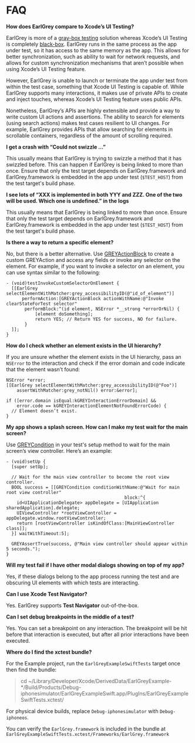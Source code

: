 # FAQ

**How does EarlGrey compare to Xcode’s UI Testing?**

EarlGrey is more of a [gray-box testing](https://en.wikipedia.org/wiki/Gray_box_testing) solution
whereas Xcode’s UI Testing is completely [black-box](https://en.wikipedia.org/wiki/Black-box_testing).
EarlGrey runs in the same process as the app under test, so it has access to the same memory as the
app. This allows for better synchronization, such as ability to wait for network requests, and
allows for custom synchronization mechanisms that aren’t possible when using Xcode’s UI Testing feature.

However, EarlGrey is unable to launch or terminate the app under test from within the test case,
something that Xcode UI Testing is capable of. While EarlGrey supports many interactions, it makes
use of private APIs to create and inject touches, whereas Xcode’s UI Testing feature uses public
APIs.

Nonetheless, EarlGrey’s APIs are highly extensible and provide a way to write custom UI actions and
assertions. The ability to search for elements (using search actions) makes test cases resilient to
UI changes. For example, EarlGrey provides APIs that allow searching for elements in scrollable
containers, regardless of the amount of scrolling required.

**I get a crash with “Could not swizzle …”**

This usually means that EarlGrey is trying to swizzle a method that it has swizzled before. This
can happen if EarlGrey is being linked to more than once. Ensure that only the test target
depends on EarlGrey.framework and EarlGrey.framework is embedded in the app under test (`$TEST_HOST`) from the
test target's build phase.

**I see lots of “XXX is implemented in both YYY and ZZZ. One of the two will be used. Which one is
undefined.” in the logs**

This usually means that EarlGrey is being linked to more than once. Ensure that only the test target
depends on EarlGrey.framework and EarlGrey.framework is embedded in the app under test (`$TEST_HOST`) from the
test target's build phase.

**Is there a way to return a specific element?**

No, but there is a better alternative. Use [GREYActionBlock](../EarlGrey/Action/GREYActionBlock.h)
to create a custom GREYAction and access any fields or invoke any selector on the element. For
example, if you want to invoke a selector on an element, you can use syntax similar to the
following:


```objc
- (void)testInvokeCustomSelectorOnElement {
  [[EarlGrey selectElementWithMatcher:grey_accessibilityID(@"id_of_element")]
      performAction:[GREYActionBlock actionWithName:@"Invoke clearStateForTest selector"
       performBlock:^(id element, NSError *__strong *errorOrNil) {
           [element doSomething];
           return YES; // Return YES for success, NO for failure.
       }
  ]];
}
```

**How do I check whether an element exists in the UI hierarchy?**

If you are unsure whether the element exists in the UI hierarchy, pass an `NSError` to the
interaction and check if the error domain and code indicate that the element wasn’t found:

```objc
NSError *error;
[[EarlGrey selectElementWithMatcher:grey_accessibilityID(@"Foo")]
    assertWithMatcher:grey_notNil() error:&error];

if ([error.domain isEqual:kGREYInteractionErrorDomain] &&
    error.code == kGREYInteractionElementNotFoundErrorCode) {
  // Element doesn’t exist.
}
```

**My app shows a splash screen. How can I make my test wait for the main screen?**

Use [GREYCondition](../EarlGrey/Synchronization/GREYCondition.h) in your test's setup method to
wait for the main screen’s view controller. Here’s an example:


```objc
- (void)setUp {
  [super setUp];

  // Wait for the main view controller to become the root view controller.
  BOOL success = [[GREYCondition conditionWithName:@"Wait for main root view controller"
                                             block:^{
    id<UIApplicationDelegate> appDelegate = [UIApplication sharedApplication].delegate;
    UIViewController *rootViewController = appDelegate.window.rootViewController;
    return [rootViewController isKindOfClass:[MainViewController class]];
  }] waitWithTimeout:5];

  GREYAssertTrue(success, @"Main view controller should appear within 5 seconds.");
}
```

**Will my test fail if I have other modal dialogs showing on top of my app?**

Yes, if these dialogs belong to the app process running the test and are obscuring UI elements with
which tests are interacting.

**Can I use Xcode Test Navigator?**

Yes. EarlGrey supports **Test Navigator** out-of-the-box.

**Can I set debug breakpoints in the middle of a test?**

Yes. You can set a breakpoint on any interaction. The breakpoint will be hit before that
interaction is executed, but after all prior interactions have been executed.

**Where do I find the xctest bundle?**

For the Example project, run the `EarlGreyExampleSwiftTests` target once then find the bundle:

> cd ~/Library/Developer/Xcode/DerivedData/EarlGreyExample-*/Build/Products/Debug-iphonesimulator/EarlGreyExampleSwift.app/PlugIns/EarlGreyExampleSwiftTests.xctest/

For physical device builds, replace `Debug-iphonesimulator` with `Debug-iphoneos`.

You can verify the `EarlGrey.framework` is included in the bundle at `EarlGreyExampleSwiftTests.xctest/Frameworks/EarlGrey.framework`
